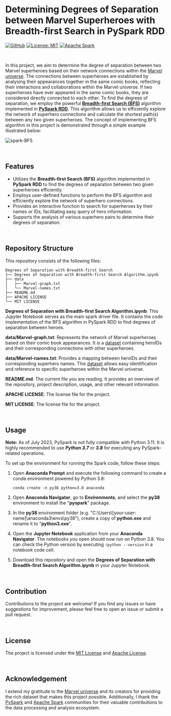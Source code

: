 # Determining Degrees of Separation between Marvel Superheroes with Breadth-first Search in PySpark RDD

[![GitHub](https://badgen.net/badge/icon/GitHub?icon=github&color=black&label)](https://github.com/MaxineXiong)
[![License: MIT](https://img.shields.io/badge/License-MIT-yellow.svg)](https://opensource.org/licenses/MIT)
[![Apache Spark](https://img.shields.io/static/v1?label=&message=Apache+Spark&color=%23000000&logo=Apache+Spark&logoColor=%23E25A1C)](https://spark.apache.org/)

<br>

In this project, we aim to determine the degree of separation between two Marvel superheroes based on their network connections within the [Marvel universe](https://www.marvel.com/). 
The connections between superheroes are established by analysing their appearances together in the same comic books, reflecting their interactions and collaborations 
within the Marvel universe. If two superheroes have ever appeared in the same comic books, they are considered directly connected to each other. To find the degrees of separation, 
we employ the powerful **[Breadth-first Search (BFS)](https://www.geeksforgeeks.org/breadth-first-search-or-bfs-for-a-graph/)** algorithm implemented in **[PySpark RDD](https://spark.apache.org/docs/latest/api/python/reference/api/pyspark.RDD.html)**. This algorithm allows us to efficiently explore the network of superhero connections 
and calculate the shortest path(s) between any two given superheroes. The concept of implementing BFS algorithm in this project is demonstrated through a simple example illustrated below:

![spark-BFS](https://github.com/MaxineXiong/Degrees-of-Separation-with-Breadth-first-Search/assets/55864839/ebf8fa3d-3726-47db-a716-e84baf19b509)

<br>

## **Features**

- Utilizes the **Breadth-first Search (BFS)** algorithm implemented in **PySpark RDD** to find the degrees of separation between two given superheroes efficiently.
- Employs user-defined functions to perform the BFS algorithm and efficiently explore the network of superhero connections.
- Provides an interactive function to search for superheroes by their names or IDs, facilitating easy query of hero information.
- Supports the analysis of various superhero pairs to determine their degrees of separation.

<br>

## **Repository Structure**

This repository consists of the following files:

```
Degrees of Separation with Breadth-first Search
├── Degrees of Separation with Breadth-first Search Algorithm.ipynb
├── data
│   ├── Marvel-graph.txt
│   └── Marvel-names.txt
├── README.md
├── APACHE LICENSE
└── MIT LICENSE
```
**Degrees of Separation with Breadth-first Search Algorithm.ipynb**: This Jupyter Notebook serves as the main spark driver file. It contains the code implementation of the BFS algorithm in PySpark RDD to find degrees of separation between heroes.

**data/Marvel-graph.txt**: Represents the network of Marvel superheroes based on their comic book appearances. It is a [dataset](https://www.projectpro.io/article/100-machine-learning-datasets-curated-for-you/407) containing heroIDs and their corresponding connections with other superheroes.

**data/Marvel-names.txt**: Provides a mapping between heroIDs and their corresponding superhero names. This [dataset](https://www.projectpro.io/article/100-machine-learning-datasets-curated-for-you/407) allows easy identification and reference to specific superheroes within the Marvel universe.

**README.md**: The current file you are reading. It provides an overview of the repository, project description, usage, and other relevant information.

**APACHE LICENSE**: The license file for the project.

**MIT LICENSE**: The license file for the project.

<br>

## **Usage**

**Note:** As of July 2023, PySpark is not fully compatible with Python 3.11. It is highly recommended to use ***Python 3.7*** or ***3.8*** for executing any PySpark-related operations.

To set up the environment for running the Spark code, follow these steps:

1. Open **Anaconda Prompt** and execute the following command to create a conda environment powered by Python 3.8:

   ```
   conda create -n py38 python=3.8 anaconda
   ```

3. Open **Anaconda Navigator**, go to **Environments**, and select the **py38** environment to install the "**pyspark**" package.
4. In the **py38** environment folder (e.g. "C:\Users\\[your-user-name]\anaconda3\envs\py38"), create a copy of **python.exe** and rename it to "**python3.exe**".
5. Open the **Jupyter Notebook** application from your **Anaconda Navigator**. The notebooks you open should now run on Python 3.8. You can check the Python version by executing `!python --version` in a notebook code cell.
6. Download this repository and open the **Degrees of Separation with Breadth-first Search Algorithm.ipynb** in your Jupyter Notebook.

<br>

## **Contribution**

Contributions to the project are welcome! If you find any issues or have suggestions for improvement, please feel free to open an issue or submit a pull request.

<br>

## **License**

The project is licensed under the [MIT License](https://choosealicense.com/licenses/mit/) and [Apache License](http://www.apache.org/licenses/).

<br>

## **Acknowledgement**

I extend my gratitude to the [Marvel universe](https://www.marvel.com/) and its creators for providing the rich dataset that makes this project possible. Additionally, I thank the [PySpark](https://spark.apache.org/docs/latest/api/python/#:~:text=PySpark%20is%20the%20Python%20API,for%20interactively%20analyzing%20your%20data.) and [Apache Spark](https://spark.apache.org/) communities for their valuable contributions to the data processing and analysis ecosystem.
